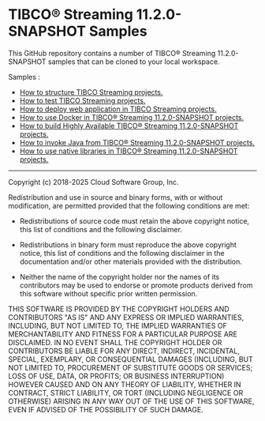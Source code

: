 # TIBCO&reg; Streaming 11.2.0-SNAPSHOT Samples

This GitHub repository contains a number of TIBCO&reg; Streaming 11.2.0-SNAPSHOT samples that can be cloned to your local workspace.

Samples :

* [How to structure TIBCO Streaming projects.](structure/README.md)
* [How to test TIBCO Streaming projects.](testing/README.md)
* [How to deploy web application in TIBCO Streaming projects.](web/README.md)
* [How to use Docker in TIBCO® Streaming 11.2.0-SNAPSHOT projects.](docker/README.md)
* [How to build Highly Available TIBCO® Streaming 11.2.0-SNAPSHOT projects.](highavailability/README.md)
* [How to invoke Java from TIBCO® Streaming 11.2.0-SNAPSHOT projects.](java/README.md)
* [How to use native libraries in TIBCO® Streaming 11.2.0-SNAPSHOT projects.](nativelibrary/README.md)

---
Copyright (c) 2018-2025 Cloud Software Group, Inc.

Redistribution and use in source and binary forms, with or without
modification, are permitted provided that the following conditions are met:

* Redistributions of source code must retain the above copyright notice, this
  list of conditions and the following disclaimer.

* Redistributions in binary form must reproduce the above copyright notice,
  this list of conditions and the following disclaimer in the documentation
  and/or other materials provided with the distribution.

* Neither the name of the copyright holder nor the names of its
  contributors may be used to endorse or promote products derived from
  this software without specific prior written permission.

THIS SOFTWARE IS PROVIDED BY THE COPYRIGHT HOLDERS AND CONTRIBUTORS "AS IS"
AND ANY EXPRESS OR IMPLIED WARRANTIES, INCLUDING, BUT NOT LIMITED TO, THE
IMPLIED WARRANTIES OF MERCHANTABILITY AND FITNESS FOR A PARTICULAR PURPOSE ARE
DISCLAIMED. IN NO EVENT SHALL THE COPYRIGHT HOLDER OR CONTRIBUTORS BE LIABLE
FOR ANY DIRECT, INDIRECT, INCIDENTAL, SPECIAL, EXEMPLARY, OR CONSEQUENTIAL
DAMAGES (INCLUDING, BUT NOT LIMITED TO, PROCUREMENT OF SUBSTITUTE GOODS OR
SERVICES; LOSS OF USE, DATA, OR PROFITS; OR BUSINESS INTERRUPTION) HOWEVER
CAUSED AND ON ANY THEORY OF LIABILITY, WHETHER IN CONTRACT, STRICT LIABILITY,
OR TORT (INCLUDING NEGLIGENCE OR OTHERWISE) ARISING IN ANY WAY OUT OF THE USE
OF THIS SOFTWARE, EVEN IF ADVISED OF THE POSSIBILITY OF SUCH DAMAGE.
